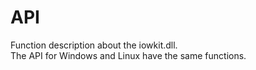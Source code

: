 # API
Function description about the iowkit.dll.  
The API for Windows and Linux have the same functions.


